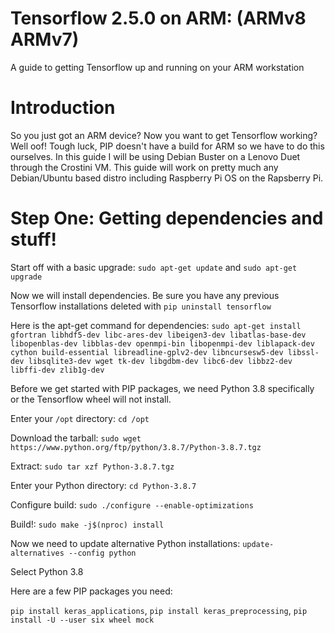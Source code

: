 # Tensorflow 2.5.0 on ARM: (ARMv8 ARMv7)
A guide to getting Tensorflow up and running on your ARM workstation

# Introduction
So you just got an ARM device? Now you want to get Tensorflow working? Well oof! Tough luck, PIP doesn't have a build for ARM so we have to do this ourselves. In this guide I will be using Debian Buster on a Lenovo Duet through the Crostini VM. This guide will work on pretty much any Debian/Ubuntu based distro including Raspberry Pi OS on the Rapsberry Pi.

# Step One: Getting dependencies and stuff!
Start off with a basic upgrade:
`sudo apt-get update` and `sudo apt-get upgrade`

Now we will install dependencies. Be sure you have any previous Tensorflow installations deleted with `pip uninstall tensorflow`

Here is the apt-get command for dependencies:
`sudo apt-get install gfortran libhdf5-dev libc-ares-dev libeigen3-dev libatlas-base-dev libopenblas-dev libblas-dev openmpi-bin libopenmpi-dev liblapack-dev cython build-essential libreadline-gplv2-dev libncursesw5-dev libssl-dev libsqlite3-dev wget tk-dev libgdbm-dev libc6-dev libbz2-dev libffi-dev zlib1g-dev`

Before we get started with PIP packages, we need Python 3.8 specifically or the Tensorflow wheel will not install.

Enter your `/opt` directory:
`cd /opt`

Download the tarball:
`sudo wget https://www.python.org/ftp/python/3.8.7/Python-3.8.7.tgz`

Extract:
`sudo tar xzf Python-3.8.7.tgz`

Enter your Python directory:
`cd Python-3.8.7`

Configure build:
`sudo ./configure --enable-optimizations`

Build!:
`sudo make -j$(nproc) install`

Now we need to update alternative Python installations:
`update-alternatives --config python`

Select Python 3.8

Here are a few PIP packages you need:

`pip install keras_applications`, `pip install keras_preprocessing`, `pip install -U --user six wheel mock`
